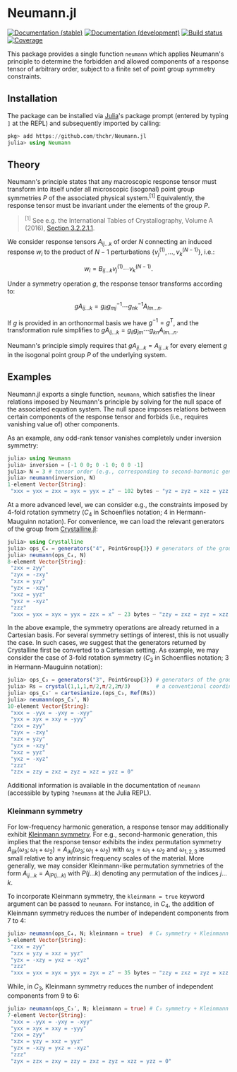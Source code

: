 # Neumann.jl

[![Documentation (stable)][docs-stable-img]][docs-stable-url] [![Documentation (development)][docs-dev-img]][docs-dev-url] [![Build status][ci-status-img]][ci-status-url] [![Coverage][coverage-img]][coverage-url]

This package provides a single function `neumann` which applies Neumann's principle to determine the forbidden and allowed components of a response tensor of arbitrary order, subject to a finite set of point group symmetry constraints.

## Installation
The package can be installed via [Julia](https://julialang.org/)'s package prompt (entered by typing `]` at the REPL) and subsequently imported by calling:
```jl
pkg> add https://github.com/thchr/Neumann.jl
julia> using Neumann
```

## Theory

Neumann's principle states that any macroscopic response tensor must transform into itself under all microscopic (isogonal) point group symmetries $P$ of the associated physical system.<sup>[1]</sup> Equivalently, the response tensor must be invariant under the elements of the group $P$.

> <sup>[1]</sup> See e.g. the International Tables of Crystallography, Volume A (2016), [Section 3.2.2.1.1](https://onlinelibrary.wiley.com/iucr/itc/Ac/ch3o2v0001/sec3o2o2o1o1/).

We consider response tensors $A_{ij\ldots k}$ of order $N$ connecting an induced response $w_i$ to the product of $N-1$ perturbations $\{v_j^{(1)}, \ldots, v_k^{(N-1)}\}$, i.e.:

$$w_i = B_{ij\ldots k}v_j^{(1)}\cdots v_k^{(N-1)}.$$

Under a symmetry operation $g$, the response tensor transforms according to:

$$
gA_{ij\ldots k} = g_{il} g_{mj}^{-1} \cdots g_{nk}^{-1} A_{lm\ldots n}.
$$

If $g$ is provided in an orthonormal basis we have $g^{-1} = g^{\mathrm{T}}$, and the transformation rule simplifies to $gA_{ij\ldots k} = g_{il}g_{jm}\cdots g_{kn} A_{lm\ldots n}$.

Neumann's principle simply requires that $gA_{ij\ldots k} = A_{ij\ldots k}$ for every element $g$ in the isogonal point group $P$ of the underlying system.

## Examples

Neumann.jl exports a single function, `neumann`, which satisfies the linear relations imposed by Neumann's principle by solving for the null space of the associated equation system. The null space imposes relations between certain components of the response tensor and forbids (i.e., requires vanishing value of) other components.

As an example, any odd-rank tensor vanishes completely under inversion symmetry:
```jl
julia> using Neumann
julia> inversion = [-1 0 0; 0 -1 0; 0 0 -1]
julia> N = 3 # tensor order (e.g., corresponding to second-harmonic generation)
julia> neumann(inversion, N)
1-element Vector{String}:
 "xxx = yxx = zxx = xyx = yyx = z" ⋯ 102 bytes ⋯ "yz = zyz = xzz = yzz = zzz = 0"
```

At a more advanced level, we can consider e.g., the constraints imposed by 4-fold rotation symmetry ($C_4$ in Schoenflies notation; 4 in Hermann-Mauguinn notation). For convenience, we can load the relevant generators of the group from [Crystalline.jl](https://github.com/thchr/Crystalline.jl):

```jl
julia> using Crystalline
julia> ops_C₄ = generators("4", PointGroup{3}) # generators of the group C₄ (4)
julia> neumann(ops_C₄, N)
8-element Vector{String}:
 "zxx = zyy"
 "zyx = -zxy"
 "xzx = yzy"
 "yzx = -xzy"
 "xxz = yyz"
 "yxz = -xyz"
 "zzz"
 "xxx = yxx = xyx = yyx = zzx = x" ⋯ 23 bytes ⋯ "zzy = zxz = zyz = xzz = yzz = 0"
```

In the above example, the symmetry operations are already returned in a Cartesian basis. For several symmetry settings of interest, this is not usually the case. In such cases, we suggest that the generators returned by Crystalline first be converted to a Cartesian setting. As example, we may consider the case of 3-fold rotation symmetry ($C_3$ in Schoenflies notation; 3 in Hermann-Mauguinn notation):
```jl
julia> ops_C₃ = generators("3", PointGroup{3}) # generators of the group C₃ (3)
julia> Rs = crystal(1,1,1,π/2,π/2,2π/3)        # a conventional coordinate system for hexagonal systems
julia> ops_C₃′ = cartesianize.(ops_C₃, Ref(Rs))
julia> neumann(ops_C₃′, N)
10-element Vector{String}:
 "xxx = -yyx = -yxy = -xyy"
 "yxx = xyx = xxy = -yyy"
 "zxx = zyy"
 "zyx = -zxy"
 "xzx = yzy"
 "yzx = -xzy"
 "xxz = yyz"
 "yxz = -xyz"
 "zzz"
 "zzx = zzy = zxz = zyz = xzz = yzz = 0"
```

Additional information is available in the documentation of `neumann` (accessible by typing `?neumann` at the Julia REPL).

### Kleinmann symmetry

For low-frequency harmonic generation, a response tensor may additionally exhibit [Kleinmann symmetry](https://en.wikipedia.org/wiki/Kleinman_symmetry). For e.g., second-harmonic generation, this implies that the response tensor exhibits the index permutation symmetry $A_{ijk}(\omega_3; \omega_1+\omega_2) = A_{ikj}(\omega_3; \omega_1+\omega_2)$ with $\omega_3 = \omega_1+\omega_2$ and $\omega_{1,2,3}$ assumed small relative to any intrinsic frequency scales of the material.
More generally, we may consider Kleinmann-like permutation symmetries of the form $A_{ij\ldots k} = A_{i P(j\ldots k)}$ with $P(j\ldots k)$ denoting any permutation of the indices $j\ldots k$.

To incorporate Kleinmann symmetry, the `kleinmann = true` keyword argument can be passed to `neumann`.
For instance, in $C_4$, the addition of Kleinmann symmetry reduces the number of independent components from 7 to 4:
```jl
julia> neumann(ops_C₄, N; kleinmann = true)  # C₄ symmetry + Kleinmann symmetry
5-element Vector{String}:
 "zxx = zyy"
 "xzx = yzy = xxz = yyz"
 "yzx = -xzy = yxz = -xyz"
 "zzz"
 "xxx = yxx = xyx = yyx = zyx = z" ⋯ 35 bytes ⋯ "zzy = zxz = zyz = xzz = yzz = 0"
```
While, in $C_3$, Kleinmann symmetry reduces the number of independent components from 9 to 6:
```jl
julia> neumann(ops_C₃′, N; kleinmann = true) # C₃ symmetry + Kleinmann symmetry
7-element Vector{String}:
 "xxx = -yyx = -yxy = -xyy"
 "yxx = xyx = xxy = -yyy"
 "zxx = zyy"
 "xzx = yzy = xxz = yyz"
 "yzx = -xzy = yxz = -xyz"
 "zzz"
 "zyx = zzx = zxy = zzy = zxz = zyz = xzz = yzz = 0"
```


[ci-status-img]:   https://github.com/thchr/Neumann.jl/workflows/CI/badge.svg
[ci-status-url]:   https://github.com/thchr/Neumann.jl/actions
[docs-stable-img]: https://img.shields.io/badge/docs-stable-blue.svg
[docs-stable-url]: https://thchr.github.io/Neumann.jl/stable
[docs-dev-img]:    https://img.shields.io/badge/docs-dev-blue.svg
[docs-dev-url]:    https://thchr.github.io/Neumann.jl/dev
[coverage-img]:    https://codecov.io/gh/thchr/Neumann.jl/branch/master/graph/badge.svg
[coverage-url]:    https://codecov.io/gh/thchr/Neumann.jl
